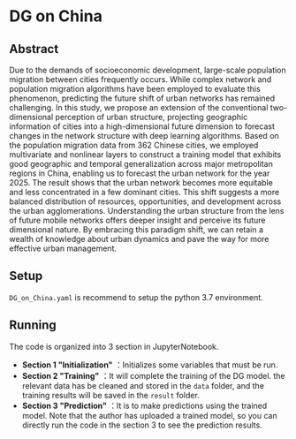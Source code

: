 # DG on China

## Abstract
Due to the demands of socioeconomic development, large-scale population migration
between cities frequently occurs. While complex network and population migration
algorithms have been employed to evaluate this phenomenon, predicting the future
shift of urban networks has remained challenging. In this study, we propose an
extension of the conventional two-dimensional perception of urban structure, projecting
geographic information of cities into a high-dimensional future dimension to forecast
changes in the network structure with deep learning algorithms. Based on the
population migration data from 362 Chinese cities, we employed multivariate and nonlinear
layers to construct a training model that exhibits good geographic and temporal
generalization across major metropolitan regions in China, enabling us to forecast the
urban network for the year 2025. The result shows that the urban network becomes
more equitable and less concentrated in a few dominant cities. This shift suggests a
more balanced distribution of resources, opportunities, and development across the
urban agglomerations. Understanding the urban structure from the lens of future
mobile networks offers deeper insight and perceive its future dimensional nature. By
embracing this paradigm shift, we can retain a wealth of knowledge about urban
dynamics and pave the way for more effective urban management.

## Setup
`DG_on_China.yaml` is recommend to setup the python 3.7 environment.

## Running
The code is organized into 3 section in JupyterNotebook. 
- **Section 1 "Initialization"** ：Initializes some variables that must be run.
- **Section 2 "Training"** ：It will complete the training of the DG model. the relevant data has be cleaned and stored in the `data` folder, and the training results will be saved in the `result` folder.
- **Section 3 "Prediction"** ：It is to make predictions using the trained model. Note that the author has uploaded a trained model, so you can directly run the code in the section 3 to see the prediction results.
